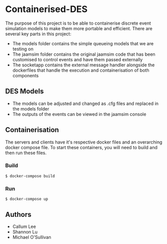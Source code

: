 # Containerised-DES
The purpose of this project is to be able to containerise discrete event simulation models to make them more portable and efficient. There are several key parts in this project: 
- The models folder contains the simple queueing models that we are testing on 
- The jaamsim folder contains the original jaamsim code that has been customised to control events and have them passed externally
- The socketapp contains the external message handler alongside the dockerfiles that handle the execution and containerisation of both components

## DES Models
- The models can be adjusted and changed as .cfg files and replaced in the models folder 
- The outputs of the events can be viewed in the jaamsim console


## Containerisation
The servers and clients have it's respective docker files and an overarching docker compose file. To start these containers, you will need to build and then run these files. 

### Build

```
$ docker-compose build
```

### Run
```
$ docker-compose up
```

## Authors
- Callum Lee
- Shannon Lu
- Michael O'Sullivan
